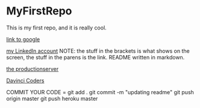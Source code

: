 # MyFirstRepo

This is my first repo, and it is really cool.

[link to google](http://google.com)

[my LinkedIn account](http://###.com)  NOTE: the stuff in the brackets is what shows on the screen, the stuff in the parens is the link.  README written in markdown.

[the productionserver](http://dry-waters-67624.herokuapp.com)

[Davinci Coders](http://www.davincicoders.com)

COMMIT YOUR CODE =
git add .
git commit -m "updating readme"
git push origin master
git push heroku master